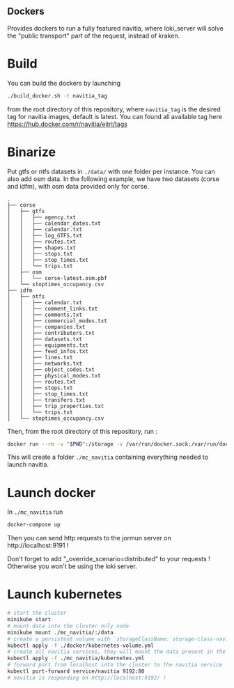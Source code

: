 
## Dockers
Provides dockers to run a fully featured navitia, where loki_server
will solve the "public transport" part of the request, instead of kraken.


# Build
You can build the dockers by launching
```bash
./build_docker.sh -t navitia_tag
```
from the root directory of this repository, where `navitia_tag` is the desired tag for navitia images, default is latest.
You can found all available tag here https://hub.docker.com/r/navitia/eitri/tags

# Binarize

Put gtfs or ntfs datasets in `./data/` with one folder per instance.
You can also add osm data.
In the following example, we have two datasets (corse and idfm), with osm data provided only for corse.

```
.
├── corse
│   ├── gtfs
│   │   ├── agency.txt
│   │   ├── calendar_dates.txt
│   │   ├── calendar.txt
│   │   ├── log_GTFS.txt
│   │   ├── routes.txt
│   │   ├── shapes.txt
│   │   ├── stops.txt
│   │   ├── stop_times.txt
│   │   └── trips.txt
│   ├── osm
│   │   └── corse-latest.osm.pbf
│   └── stoptimes_occupancy.csv
├── idfm
│   ├── ntfs
│   │   ├── calendar.txt
│   │   ├── comment_links.txt
│   │   ├── comments.txt
│   │   ├── commercial_modes.txt
│   │   ├── companies.txt
│   │   ├── contributors.txt
│   │   ├── datasets.txt
│   │   ├── equipments.txt
│   │   ├── feed_infos.txt
│   │   ├── lines.txt
│   │   ├── networks.txt
│   │   ├── object_codes.txt
│   │   ├── physical_modes.txt
│   │   ├── routes.txt
│   │   ├── stops.txt
│   │   ├── stop_times.txt
│   │   ├── transfers.txt
│   │   ├── trip_properties.txt
│   │   └── trips.txt
│   └── stoptimes_occupancy.csv
```

Then, from the root directory of this repository, run :

```bash
docker run --rm -v "$PWD":/storage -v /var/run/docker.sock:/var/run/docker.sock navitia/mc_bina:latest
```

This will create a folder `./mc_navitia` containing everything needed to launch navitia.

# Launch docker

In `./mc_navitia` run
```bash
docker-compose up
```

Then you can send http requests to the jormun server on http://localhost:9191 !

Don't forget to add "_override_scenario=distributed" to your requests !
Otherwise you won't be using the loki server.

# Launch kubernetes


```bash
# start the cluster
minikube start
# mount data into the cluster only node
minikube mount ./mc_navitia/:/data
# create a persistent volume with `storageClassName: storage-class-navitia`
kubectl apply -f ./docker/kubernetes-volume.yml
# create all navitia services, they will mount the data present in the persistent volume we just created
kubectl apply -f ./mc_navitia/kubernetes.yml
# forward port from localhost into the cluster to the navitia service
kubectl port-forward service/navitia 9192:80
# navitia is responding on http://localhost:9192/ !
```
